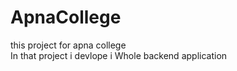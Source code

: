# ApnaCollege
this project for apna college
<br>
In that project i devlope i Whole backend application
